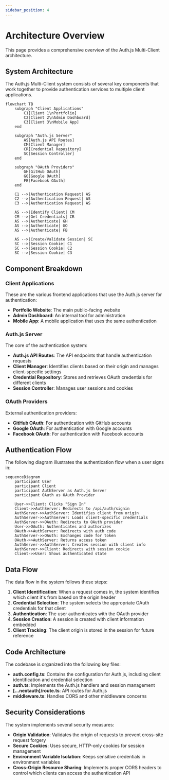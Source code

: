 ```yaml
---
sidebar_position: 4
---
```


# Architecture Overview

This page provides a comprehensive overview of the Auth.js Multi-Client architecture.

## System Architecture

The Auth.js Multi-Client system consists of several key components that work together to provide authentication services to multiple client applications.

```mermaid
flowchart TB
    subgraph "Client Applications"
        C1[Client 1\nPortfolio]
        C2[Client 2\nAdmin Dashboard]
        C3[Client 3\nMobile App]
    end

    subgraph "Auth.js Server"
        AS[Auth.js API Routes]
        CM[Client Manager]
        CR[Credential Repository]
        SC[Session Controller]
    end

    subgraph "OAuth Providers"
        GH[GitHub OAuth]
        GO[Google OAuth]
        FB[Facebook OAuth]
    end

    C1 -->|Authentication Request| AS
    C2 -->|Authentication Request| AS
    C3 -->|Authentication Request| AS
    
    AS -->|Identify Client| CM
    CM -->|Get Credentials| CR
    AS -->|Authenticate| GH
    AS -->|Authenticate| GO
    AS -->|Authenticate| FB
    
    AS -->|Create/Validate Session| SC
    SC -->|Session Cookie| C1
    SC -->|Session Cookie| C2
    SC -->|Session Cookie| C3
```

## Component Breakdown

### Client Applications

These are the various frontend applications that use the Auth.js server for authentication:

- **Portfolio Website**: The main public-facing website
- **Admin Dashboard**: An internal tool for administration
- **Mobile App**: A mobile application that uses the same authentication

### Auth.js Server

The core of the authentication system:

- **Auth.js API Routes**: The API endpoints that handle authentication requests
- **Client Manager**: Identifies clients based on their origin and manages client-specific settings
- **Credential Repository**: Stores and retrieves OAuth credentials for different clients
- **Session Controller**: Manages user sessions and cookies

### OAuth Providers

External authentication providers:

- **GitHub OAuth**: For authentication with GitHub accounts
- **Google OAuth**: For authentication with Google accounts
- **Facebook OAuth**: For authentication with Facebook accounts

## Authentication Flow

The following diagram illustrates the authentication flow when a user signs in:

```mermaid
sequenceDiagram
    participant User
    participant Client
    participant AuthServer as Auth.js Server
    participant OAuth as OAuth Provider
    
    User->>Client: Clicks "Sign In"
    Client->>AuthServer: Redirects to /api/auth/signin
    AuthServer->>AuthServer: Identifies client from origin
    AuthServer->>AuthServer: Loads client-specific credentials
    AuthServer->>OAuth: Redirects to OAuth provider
    User->>OAuth: Authenticates and authorizes
    OAuth->>AuthServer: Redirects with auth code
    AuthServer->>OAuth: Exchanges code for token
    OAuth->>AuthServer: Returns access token
    AuthServer->>AuthServer: Creates session with client info
    AuthServer->>Client: Redirects with session cookie
    Client->>User: Shows authenticated state
```

## Data Flow

The data flow in the system follows these steps:

1. **Client Identification**: When a request comes in, the system identifies which client it's from based on the origin header
2. **Credential Selection**: The system selects the appropriate OAuth credentials for that client
3. **Authentication**: The user authenticates with the OAuth provider
4. **Session Creation**: A session is created with client information embedded
5. **Client Tracking**: The client origin is stored in the session for future reference

## Code Architecture

The codebase is organized into the following key files:

- **auth.config.ts**: Contains the configuration for Auth.js, including client identification and credential selection
- **auth.ts**: Implements the Auth.js handlers and session management
- **[...nextauth]/route.ts**: API routes for Auth.js
- **middleware.ts**: Handles CORS and other middleware concerns

## Security Considerations

The system implements several security measures:

- **Origin Validation**: Validates the origin of requests to prevent cross-site request forgery
- **Secure Cookies**: Uses secure, HTTP-only cookies for session management
- **Environment Variable Isolation**: Keeps sensitive credentials in environment variables
- **Cross-Origin Resource Sharing**: Implements proper CORS headers to control which clients can access the authentication API
